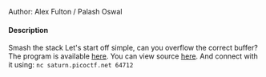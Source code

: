Author: Alex Fulton / Palash Oswal

#### Description

Smash the stack Let's start off simple, can you overflow the correct buffer? The program is
available [here](https://artifacts.picoctf.net/c/523/vuln). You can view source [here](https://artifacts.picoctf.net/c/523/vuln.c). And connect with it using: `nc saturn.picoctf.net 64712`
